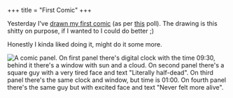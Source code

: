 +++
title = "First Comic"
+++

Yesterday I've [drawn my first comic](https://pleroma.envs.net/notice/AobomUGxyXvePnkg9g) (as per [this](https://pleroma.envs.net/notice/AoaCZtXCka6laBxJRI) poll). The drawing is this shitty on purpose, if I wanted to I could do better ;)

Honestly I kinda liked doing it, might do it some more.

![A comic panel. On first panel there's digital clock with the time 09:30, behind it there's a window with sun and a cloud. On second panel there's a square guy with a very tired face and text "Literally half-dead". On third panel there's the same clock and window, but time is 01:00. On fourth panel there's the same guy but with excited face and text "Never felt more alive".](https://pleroma.envs.net/media/bb309e256f39f6d6a0f1872c33165eb93f138163ad2f140000842d505923fc29.png)
